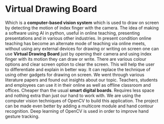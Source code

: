 # Virtual Drawing Board
Which is a **computer-based vision system** which is used to draw on screen by detecting the motion of index finger with the camera. 
The idea of making a software using AI in python, useful in online teaching, presenting presentations and in various other industries. 
In present condition online teaching has become an alternate mode of teaching via online meets, without using any external devices for drawing or writing on screen one can use **Virtual Drawing Board** just by opening their camera and using index finger with its motion they can draw or write. 
There are various colour options and clear screen option to clear the screen. This will help the user to differentiate and explain in better way. It can replace the technique of using other gadgets for drawing on screen.
We went through various literature papers and found out insights about our topic. Teachers, students and employees can use it in their online as well as offline classroom and offices. Cheaper than the usual **smart digital boards**. Requires less space and nothing extra than just our hand to work with. We are using the computer vision techniques of OpenCV to build this application. 
The project can be made even better by adding a multicore module and hand contour recognition. Deep learning of OpenCV is used in order to improve hand gesture tracking.
